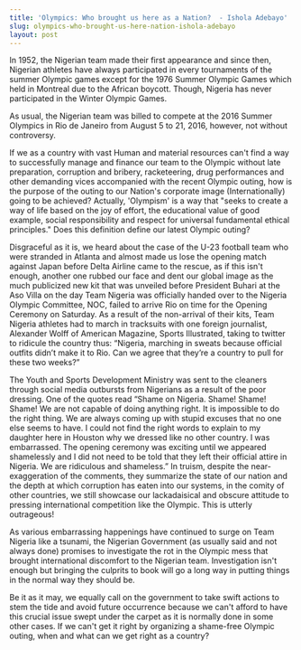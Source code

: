 ```yaml
---
title: 'Olympics: Who brought us here as a Nation?  - Ishola Adebayo'
slug: olympics-who-brought-us-here-nation-ishola-adebayo
layout: post
---
```


In 1952, the Nigerian team made their first appearance and since then, Nigerian athletes have always participated in every tournaments of the summer Olympic games except for the 1976 Summer Olympic Games which held in Montreal due to the African boycott. Though, Nigeria has never participated in the Winter Olympic Games.

As usual, the Nigerian team was billed to compete at the 2016 Summer Olympics in Rio de Janeiro from August 5 to 21, 2016, however, not without controversy.

If we as a country with vast Human and material resources can't find a way to successfully manage and finance our team to the Olympic without late preparation, corruption and bribery, racketeering, drug performances and other demanding vices accompanied with the recent Olympic outing, how is the purpose of the outing to our Nation's corporate image (Internationally) going to be achieved? Actually, 'Olympism' is a way that "seeks to create a way of life based on the joy of effort, the educational value of good example, social responsibility and respect for universal fundamental ethical principles." Does this definition define our latest Olympic outing? 

Disgraceful as it is, we heard about the case of the U-23 football team who were stranded in Atlanta and almost made us lose the opening match against Japan before Delta Airline came to the rescue, as if this isn't enough, another one rubbed our face and dent our global image as the much publicized new kit that was unveiled before President Buhari at the Aso Villa on the day Team Nigeria was officially handed over to the Nigeria Olympic Committee, NOC, failed to arrive Rio on time for the Opening Ceremony on Saturday. As a result of the non-arrival of their kits, Team Nigeria athletes had to march in tracksuits with one foreign journalist, Alexander Wolff of American Magazine, Sports Illustrated, taking to twitter to ridicule the country thus: “Nigeria, marching in sweats because official outfits didn’t make it to Rio. Can we agree that they’re a country to pull for these two weeks?”

The Youth and Sports Development Ministry was sent to the cleaners through social media outbursts from Nigerians as a result of the poor dressing. One of the quotes read “Shame on Nigeria. Shame! Shame! Shame! We are not capable of doing anything right. It is impossible to do the right thing. We are always coming up with stupid excuses that no one else seems to have. I could not find the right words to explain to my daughter here in Houston why we dressed like no other country. I was embarrassed. The opening ceremony was exciting until we appeared shamelessly and I did not need to be told that they left their official attire in Nigeria. We are ridiculous and shameless.” In truism, despite the near-exaggeration of the comments, they summarize the state of our nation and the depth at which corruption has eaten into our systems, in the comity of other countries, we still showcase our lackadaisical and obscure attitude to pressing international competition like the Olympic. This is utterly outrageous!

As various embarrassing happenings have continued to surge on Team Nigeria like a tsunami, the Nigerian Government (as usually said and not always done) promises to investigate the rot in the Olympic mess that brought international discomfort to the Nigerian team. Investigation isn't enough but bringing the culprits to book will go a long way in putting things in the normal way they should be.

Be it as it may, we equally call on the government to take swift actions to stem the tide and avoid future occurrence because we can't afford to have this crucial issue swept under the carpet as it is normally done in some other cases. If we can't get it right by organizing a shame-free Olympic outing, when and what can we get right as a country?
